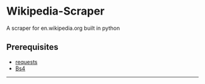 # Wikipedia-Scraper
A scraper for en.wikipedia.org built in python
## Prerequisites
- [requests](https://docs.python-requests.org/en/latest/)
- [Bs4](https://www.crummy.com/software/BeautifulSoup/bs4/doc/#installing-beautiful-soup)
---
